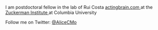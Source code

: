 I am postdoctoral fellow in the lab of Rui Costa <a href="https://www.actingbrain.com/alice-mosberger"> actingbrain.com </a>
at the  <a href="https://zuckermaninstitute.columbia.edu/"> Zuckerman Institute </a> at Columbia University

Follow me on Twitter: <a href="https://twitter.com/AliceCMo"> @AliceCMo </a>
